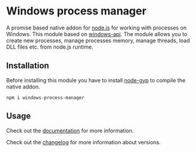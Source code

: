 # Windows process manager
A promise based native addon for [node.js](https://nodejs.org) for working with processes on Windows. This module based on [windows-api](https://docs.microsoft.com/en-us/windows/win32/procthread/process-and-thread-functions). The module allows you to create new processes, manage processes memory, manage threads, load DLL files etc. from node.js runtime.

## Installation
Before installing this module you have to install [node-gyp](https://github.com/nodejs/node-gyp) to compile the native addon.
```
npm i windows-process-manager
```
## Usage
Check out the [documentation](doc/api.md) for more information.

Check out the [changelog](doc/changelog.md) for more information about versions. 
